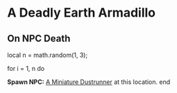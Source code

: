 # A Deadly Earth Armadillo


## On NPC Death

local n = math.random(1, 3);



for i = 1, n do


**Spawn NPC:**  [A Miniature Dustrunner](/npc/218383) at this location.
end
